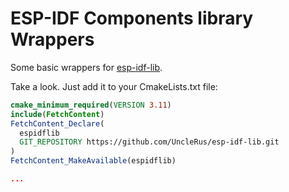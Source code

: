 
# ESP-IDF Components library Wrappers

Some basic wrappers for [esp-idf-lib](https://github.com/UncleRus/esp-idf-lib).

Take a look. Just add it to your CmakeLists.txt file: 

```cmake
cmake_minimum_required(VERSION 3.11)
include(FetchContent)
FetchContent_Declare(
  espidflib
  GIT_REPOSITORY https://github.com/UncleRus/esp-idf-lib.git
)
FetchContent_MakeAvailable(espidflib)

...

```

